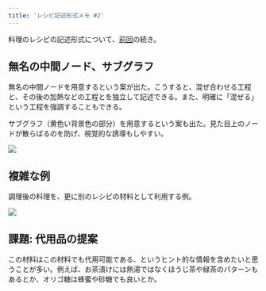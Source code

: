```yaml
---
title: 'レシピ記述形式メモ #2'
---
```

料理のレシピの記述形式について、[前回](https://r7kamura.com/articles/2022-05-13-mermaid-recipe-memo)の続き。

無名の中間ノード、サブグラフ
--------------

無名の中間ノードを用意するという案が出た。こうすると、混ぜ合わせる工程と、その後の加熱などの工程とを独立して記述できる。また、明確に「混ぜる」という工程を強調することもできる。

サブグラフ（黄色い背景色の部分）を用意するという案も出た。見た目上のノードが散らばるのを防げ、視覚的な誘導もしやすい。

![](https://lh3.googleusercontent.com/docs/ADP-6oEzRa4b1MWGq3GeNTg6FzokClcHOarOTiqGct7QUUb44JAO2BVDXa466jSfJQ0XgkFOcoaN_bvo0YiDWj8c5hKxwpGFLmBSHiEAbFIkJ1_CCGPotJn2CEi_Ckq7FRYDlhVAcvqCOATBn3plIF-RbSR98lI1m5-Bz0zQzWSueqb2FiQkrdZjwtUey9YSU-RpUNlunJ7mkyXLD5qw5PFfu6bkQFabiLP6XwoRpWS2By4-WwOU7ltIRopVhHZFTR90ASz41KWy01hrPvRpHuoHGY9EtkyLRpa_mUQQJj_EePE2NsGcK0m7960ihbWEhmYkTF7m_Lu3aLcX8N0rxPW2Fh7TFOopfeQPJ1c8qwhZv6ZaEyimaUc11YRcfmjUX-Bx8G4FNxU67b04mHymISzuEqylmHI4x9uZEfOCrdqazOHop5BJd8Qf3gOkxPkqJyvug2fwVyD3vawiJxD838OJvS-k1CKj9P5eALlYxGMowpA3cSOAZDQ_CME5dxhjhDqT-b55CBIRI4O6BfVkZYz77vlCXMisz_rDaPBOvXTN5LhWY9XGHlm5tYHEs2KfoioBJB0kTUII2i9_QRhsHopmsFkYWCC5hj4qj7PJ8FYI4yOO3kTucsMbg2djpOI6hAWO2XtZYN-OgUviH7d-k0SXpXdDwFvmweroHrthmrYjqNXqf1nVsBEVOhTlxlgluL1bPMcjmuclP1RcmYBOOIWxBzl9BfpchxLYEZx4LCaiOD9Gpi3SKGkLv4361nkwNXWvCjUaUcG0zTGSz1U4XsoR_fZajbIthyzyK42rX-MkIgB1CsYWSNGgzbKXcBSpJPbiM0zFGVmhNUgoVL1AFePrWqLqwp_025PLkqKB_d-qAbahnkgh5Ra9-TSO3pTIVj8IF2WVrda_JtAOFEWExBW4WAydfDUbBLle7Gz509WBKuxWi5GABkN9VvlOjCkNFFkPuHt62mFXI5o7aJHWAhSHRI_IzqAB0dsgd-u-RW2BtKGqnT9mH9RH98_vNasVkrbTVSNpYTHtIvjjKV4dDiOD8uGB-STarflM1uA6M_z96WKyhTdMLNhTJpoHFB2DxbxxWIqaKtkfW26YXV0QgIrBVKOjPyHCaTtevWrSgXjrJHnC9WlRlhiJ2vEETkydz5TT8XKbsdkO2OniY89q29Vt8RkjI3DyywFDyGJ5jOinWoZc1L1QqTmMx8BF30tszlnPrd2k-i6pTykgWyVIMw7fx4ecLML-VuTGu3aWI272C9OMakM4)

複雑な例
----

調理後の料理を、更に別のレシピの材料として利用する例。

![](https://lh3.googleusercontent.com/docs/ADP-6oGxhAbchotJuAhNaCFqdEaBrGo528PNTf_LVgfCKBhNtf5hAIfTc0LNXYmrPA6z5ayKX7H_swcVe-GxSUOYKXTR5cW8220moaS48imbq8L08VVisjehYx4SxfuRZq-oVPPHPNjBqQ-kRcjlzV1Z52-vplPYJhRXcuDCGGngcUCn25DsVvJTafJxuCygHdzylpzOEg2UivAbhE5HcxuEs3SJsgyoEnCGt-vG4alWGfD41ZgkIhIazEZNNlWMP-1JEojw-Co0cKFvVO6P1MEgIZ_nWkpb6WNnwK8T86ssYc3mZOYbVB-Ivgb-jyFc5PPx9L9Md2CMGVb5__lRENNLelRggA8J9KHOzt6NxryE7uI7S_fO9dhJzMotTQSLQljGdq93onqyIQvrDdepaFunN-heLzlG1Q2cr2Rogemq37Ia1NVsWAdnWr8hSp36ExB0AG7NUHHE9X5PHr2mjPMHKCgTCq2Lh_stU1FK6CCMhuh_f_o4g_JK-pJkmkGQCdqsfGTKLPdYU1Dq7vCvRY-r4MU8un9yC9h_035C-kr4gKTymtO5ho6cj1T-O-YkiiA-6_ooG6F-yxxoQdL8aPtDjU4b-UROxHwb49cMqJSBT1QK33rRgXOlyniYTlvgLbiF8YduZhmFouI6FQaMQxv_wqvo2XDYdfrG4yOAwqh84HD4RD3kNnk2a8vtulDThMFqwsIb2LahjF5qL4_mvISzVD1PQx9EPtTf8GJCurZ4znXjZfKOW4Qg5U1SFHhpuWUeW_f-xpD6N77HDWN52hCTZSf0CUR-jMntCPVlOExIBhtkWLsBMrVwYEj0MJtsQX90igktIGezUa94sKq3mkmlwdx_GO5o3mma-ov5jA0fIyxrQRzJJtrbmkwdLu-_pYYkKZMzBeyjPMrx_aFbkBNoGMOXU1UwcWYfmjei51Thk-kcoqTq96pa3t19zKeV8I0ZxxebQIbvR2CAqF9De5KXeu70YMRESbUqDJvV-5t9y270fYd62bmOj2Q_Skg3K83ZIDMV5i5IkQXHyj-l9mRUyWQ5SIVkdDYCx_ByAdgxj2oao2BgVAuGSRuswb22EjwYddVXyn6afQRUalDbL-Rz-j2kso9D6kmOe-qBsxYy_Rs8tLfY1ZDj8AJJvnwFeAMc0-eQaPzAY52m6hw3hT7OrCDn039aTAk4sWfUyXk2CRkI6BB5W0LEKrXD47qJ1ASSCqeJiYDXaqz42rXF27NRF0wCv6ysaEzXLcyBG12JN4e4jzlB)

課題: 代用品の提案
----------

この材料はこの材料でも代用可能である、というヒント的な情報を含めたいと思うことが多い。例えば、お茶漬けには熱湯ではなくほうじ茶や緑茶のパターンもあるとか、オリゴ糖は蜂蜜や砂糖でも良いとか。
